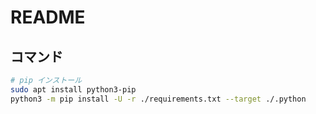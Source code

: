 # README

## コマンド

```sh
# pip インストール
sudo apt install python3-pip
python3 -m pip install -U -r ./requirements.txt --target ./.python
```
